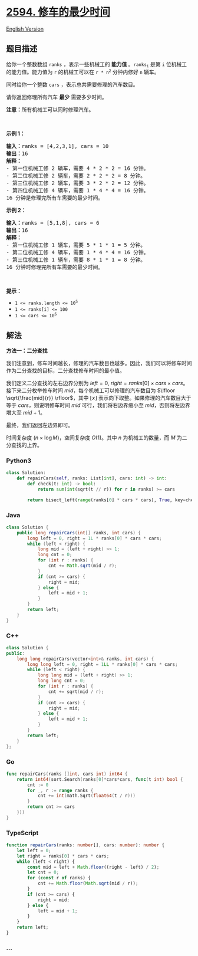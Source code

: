 # [2594. 修车的最少时间](https://leetcode.cn/problems/minimum-time-to-repair-cars)

[English Version](/solution/2500-2599/2594.Minimum%20Time%20to%20Repair%20Cars/README_EN.md)

## 题目描述

<!-- 这里写题目描述 -->

<p>给你一个整数数组&nbsp;<code>ranks</code>&nbsp;，表示一些机械工的 <strong>能力值</strong>&nbsp;。<code>ranks<sub>i</sub></code> 是第 <code>i</code> 位机械工的能力值。能力值为&nbsp;<code>r</code>&nbsp;的机械工可以在&nbsp;<code>r * n<sup>2</sup></code>&nbsp;分钟内修好&nbsp;<code>n</code>&nbsp;辆车。</p>

<p>同时给你一个整数&nbsp;<code>cars</code>&nbsp;，表示总共需要修理的汽车数目。</p>

<p>请你返回修理所有汽车&nbsp;<strong>最少</strong>&nbsp;需要多少时间。</p>

<p><strong>注意：</strong>所有机械工可以同时修理汽车。</p>

<p>&nbsp;</p>

<p><strong>示例 1：</strong></p>

<pre>
<b>输入：</b>ranks = [4,2,3,1], cars = 10
<b>输出：</b>16
<b>解释：</b>
- 第一位机械工修 2 辆车，需要 4 * 2 * 2 = 16 分钟。
- 第二位机械工修 2 辆车，需要 2 * 2 * 2 = 8 分钟。
- 第三位机械工修 2 辆车，需要 3 * 2 * 2 = 12 分钟。
- 第四位机械工修 4 辆车，需要 1 * 4 * 4 = 16 分钟。
16 分钟是修理完所有车需要的最少时间。
</pre>

<p><strong>示例 2：</strong></p>

<pre>
<b>输入：</b>ranks = [5,1,8], cars = 6
<b>输出：</b>16
<b>解释：</b>
- 第一位机械工修 1 辆车，需要 5 * 1 * 1 = 5 分钟。
- 第二位机械工修 4 辆车，需要 1 * 4 * 4 = 16 分钟。
- 第三位机械工修 1 辆车，需要 8 * 1 * 1 = 8 分钟。
16 分钟时修理完所有车需要的最少时间。
</pre>

<p>&nbsp;</p>

<p><strong>提示：</strong></p>

<ul>
	<li><code>1 &lt;= ranks.length &lt;= 10<sup>5</sup></code></li>
	<li><code>1 &lt;= ranks[i] &lt;= 100</code></li>
	<li><code>1 &lt;= cars &lt;= 10<sup>6</sup></code></li>
</ul>

## 解法

<!-- 这里可写通用的实现逻辑 -->

**方法一：二分查找**

我们注意到，修车时间越长，修理的汽车数目也越多。因此，我们可以将修车时间作为二分查找的目标，二分查找修车时间的最小值。

我们定义二分查找的左右边界分别为 $left=0$, $right=ranks[0] \times cars \times cars$。接下来二分枚举修车时间 $mid$，每个机械工可以修理的汽车数目为 $\lfloor \sqrt{\frac{mid}{r}} \rfloor$，其中 $\lfloor x \rfloor$ 表示向下取整。如果修理的汽车数目大于等于 $cars$，则说明修车时间 $mid$ 可行，我们将右边界缩小至 $mid$，否则将左边界增大至 $mid+1$。

最终，我们返回左边界即可。

时间复杂度 $(n \times \log M)$，空间复杂度 $O(1)$。其中 $n$ 为机械工的数量，而 $M$ 为二分查找的上界。

<!-- tabs:start -->

### **Python3**

<!-- 这里可写当前语言的特殊实现逻辑 -->

```python
class Solution:
    def repairCars(self, ranks: List[int], cars: int) -> int:
        def check(t: int) -> bool:
            return sum(int(sqrt(t // r)) for r in ranks) >= cars

        return bisect_left(range(ranks[0] * cars * cars), True, key=check)
```

### **Java**

<!-- 这里可写当前语言的特殊实现逻辑 -->

```java
class Solution {
    public long repairCars(int[] ranks, int cars) {
        long left = 0, right = 1L * ranks[0] * cars * cars;
        while (left < right) {
            long mid = (left + right) >> 1;
            long cnt = 0;
            for (int r : ranks) {
                cnt += Math.sqrt(mid / r);
            }
            if (cnt >= cars) {
                right = mid;
            } else {
                left = mid + 1;
            }
        }
        return left;
    }
}
```

### **C++**

```cpp
class Solution {
public:
    long long repairCars(vector<int>& ranks, int cars) {
        long long left = 0, right = 1LL * ranks[0] * cars * cars;
        while (left < right) {
            long long mid = (left + right) >> 1;
            long long cnt = 0;
            for (int r : ranks) {
                cnt += sqrt(mid / r);
            }
            if (cnt >= cars) {
                right = mid;
            } else {
                left = mid + 1;
            }
        }
        return left;
    }
};
```

### **Go**

```go
func repairCars(ranks []int, cars int) int64 {
	return int64(sort.Search(ranks[0]*cars*cars, func(t int) bool {
		cnt := 0
		for _, r := range ranks {
			cnt += int(math.Sqrt(float64(t / r)))
		}
		return cnt >= cars
	}))
}
```

### **TypeScript**

```ts
function repairCars(ranks: number[], cars: number): number {
    let left = 0;
    let right = ranks[0] * cars * cars;
    while (left < right) {
        const mid = left + Math.floor((right - left) / 2);
        let cnt = 0;
        for (const r of ranks) {
            cnt += Math.floor(Math.sqrt(mid / r));
        }
        if (cnt >= cars) {
            right = mid;
        } else {
            left = mid + 1;
        }
    }
    return left;
}
```

### **...**

```

```

<!-- tabs:end -->
